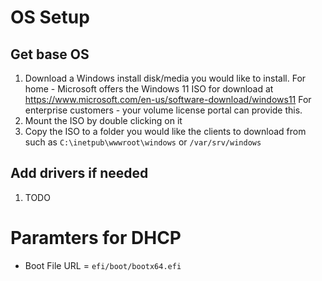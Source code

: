 
# OS Setup
## Get base OS
1. Download a Windows install disk/media you would like to install.
    For home - Microsoft offers the Windows 11 ISO for download at https://www.microsoft.com/en-us/software-download/windows11
    For enterprise customers - your volume license portal can provide this.
2. Mount the ISO by double clicking on it
3. Copy the ISO to a folder you would like the clients to download from such as `C:\inetpub\wwwroot\windows` or  `/var/srv/windows`

## Add drivers if needed
1. TODO

# Paramters for DHCP
 - Boot File URL = `efi/boot/bootx64.efi`